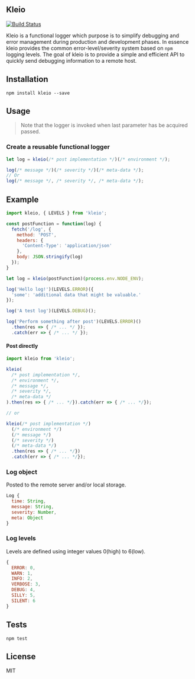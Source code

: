 ## Kleio
[![Build Status](https://travis-ci.org/JoelRoxell/Kleio.svg?branch=master)](https://travis-ci.org/JoelRoxell/Kleio)

Kleio is a functional logger which purpose is to simplify debugging and error management during production and development phases. In essence kleio provides the common error-level/severity system based on `npm` logging levels. The goal of kleio is to provide a simple and efficient API to quickly send debugging information to a remote host.

## Installation
`npm install kleio --save`

## Usage
> Note that the logger is invoked when last parameter has be acquired passed.

### Create a reusable functional logger
```javascript
let log = kleio(/* post implementation */)(/* environment */);

log(/* message */)(/* severity */)(/* meta-data */);
// Or
log(/* message */, /* severity */, /* meta-data */);
```

## Example
```javascript
import kleio, { LEVELS } from 'kleio';

const postFunction = function(log) {
  fetch('/log', {
    method: 'POST',
    headers: {
      'Content-Type': 'application/json'
    },
    body: JSON.stringify(log)
  });
}

let log = kleio(postFunction)(process.env.NODE_ENV);

log('Hello log!')(LEVELS.ERROR)({
  'some': 'additional data that might be valuable.'
});

log('A test log')(LEVELS.DEBUG)();

log('Perform something after post')(LEVELS.ERROR)()
  .then(res => { /* ... */ });
  .catch(err => { /* ... */ });
```

#### Post directly
```javascript
import kleio from 'kleio';

kleio(
  /* post implementation */,
  /* environment */,
  /* message */,
  /* severity */,
  /* meta-data */
).then(res => { /* ... */}).catch(err => { /* ... */});

// or

kleio(/* post implementation */)
  (/* environment */)
  (/* message */)
  (/* severity */)
  (/* meta-data */)
  .then(res => { /* ... */})
  .catch(err => { /* ... */});
```

### Log object
Posted to the remote server and/or local storage.
```javascript
Log {
  time: String,
  message: String,
  severity: Number,
  meta: Object
}
```

### Log levels
Levels are defined using integer values 0(high) to 6(low).
```javascript
{
  ERROR: 0,
  WARN: 1,
  INFO: 2,
  VERBOSE: 3,
  DEBUG: 4,
  SILLY: 5,
  SILENT: 6
}
```

## Tests
`npm test`


## License
MIT
